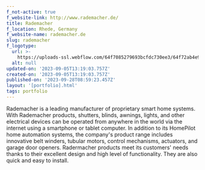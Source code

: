 ```yaml
---
f_not-active: true
f_website-link: http://www.rademacher.de/
title: Rademacher
f_location: Rhede, Germany
f_website-name: rademacher.de
slug: rademacher
f_logotype:
  url: >-
    https://uploads-ssl.webflow.com/64f7085279693bcfdc730ee3/64f72ab4e9c900e8d6480a05_Rademacher.jpg
  alt: null
updated-on: '2023-09-05T13:19:03.757Z'
created-on: '2023-09-05T13:19:03.757Z'
published-on: '2023-09-28T08:59:23.457Z'
layout: '[portfolio].html'
tags: portfolio
---
```


Rademacher is a leading manufacturer of proprietary smart home systems. With Rademacher products, shutters, blinds, awnings, lights, and other electrical devices can be operated from anywhere in the world via the internet using a smartphone or tablet computer. In addition to its HomePilot home automation systems, the company's product range includes innovative belt winders, tubular motors, control mechanisms, actuators, and garage door openers. Radermacher products meet its customers' needs thanks to their excellent design and high level of functionality. They are also quick and easy to install.  

  

‍
